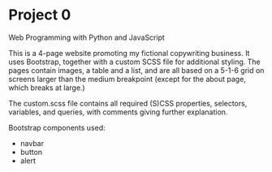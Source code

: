 # Project 0

Web Programming with Python and JavaScript

This is a 4-page website promoting my fictional copywriting business. It uses Bootstrap, together with a custom SCSS file for additional styling. The pages contain images, a table and a list, and are all based on a 5-1-6 grid on screens larger than the medium breakpoint (except for the about page, which breaks at large.) 

The custom.scss file contains all required (S)CSS properties, selectors, variables, and queries, with comments giving further explanation.  

Bootstrap components used: 
* navbar 
* button 
* alert


<!-- Your website must contain at least four different .html pages, and it should be possible to get from any page on your website to any other page by following one or more hyperlinks.
X Your website must include at least one list (ordered or unordered), at least one table, and at least one image.
X Your website must have at least one stylesheet file. 
X Your stylesheet(s) must use at least five different CSS properties, and at least five different types of CSS selectors. You must use the #id selector at least once, and the .class selector at least once.
X Your stylesheet(s) must include at least one mobile-responsive @media query, such that something about the styling changes for smaller screens.
X You must use Bootstrap 4 on your website, taking advantage of at least one Bootstrap component, and using at least two Bootstrap columns for layout purposes using Bootstrap’s grid model.
X Your stylesheets must use at least one SCSS variable, at least one example of SCSS nesting, and at least one use of SCSS inheritance.
X In README.md, include a short writeup describing your project, what’s contained in each file, and (optionally) any other additional information the staff should know about your project. -->
